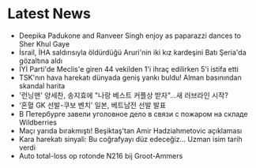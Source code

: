# Latest News
-  Deepika Padukone and Ranveer Singh enjoy as paparazzi dances to Sher Khul Gaye
-  İsrail, İHA saldırısıyla öldürdüğü Aruri'nin iki kız kardeşini Batı Şeria'da gözaltına aldı
-  İYİ Parti'de Meclis'e giren 44 vekilden 1'i ihraç edilirken 5'i istifa etti
-  TSK'nın hava harekatı dünyada geniş yankı buldu! Alman basınından skandal harita
-  '런닝맨' 양세찬, 송지효에 "나랑 베스트 커플상 받자"…새 러브라인 시작?
-  ‘혼혈 GK 선발-쿠보 벤치’ 일본, 베트남전 선발 발표
-  В Петербурге завели уголовное дело в связи с пожаром на складе Wildberries
-  Maçı yarıda bırakmıştı! Beşiktaş'tan Amir Hadziahmetovic açıklaması
-  Kara harekatı sinyali: Bu coğrafyayı düz edeceğiz... Uzman isim tarih verdi
-  Auto total-loss op rotonde N216 bij Groot-Ammers
